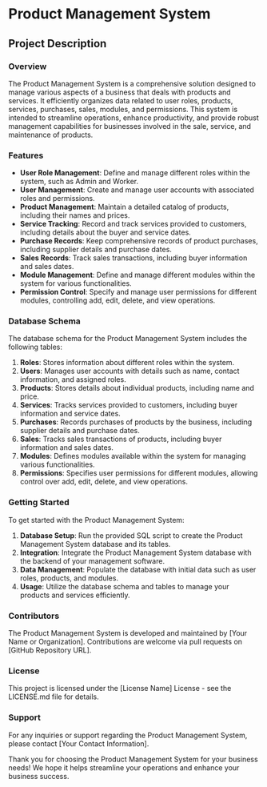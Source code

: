 # Product Management System

## Project Description

### Overview

The Product Management System is a comprehensive solution designed to manage various aspects of a business that deals with products and services. It efficiently organizes data related to user roles, products, services, purchases, sales, modules, and permissions. This system is intended to streamline operations, enhance productivity, and provide robust management capabilities for businesses involved in the sale, service, and maintenance of products.

### Features

- **User Role Management**: Define and manage different roles within the system, such as Admin and Worker.
- **User Management**: Create and manage user accounts with associated roles and permissions.
- **Product Management**: Maintain a detailed catalog of products, including their names and prices.
- **Service Tracking**: Record and track services provided to customers, including details about the buyer and service dates.
- **Purchase Records**: Keep comprehensive records of product purchases, including supplier details and purchase dates.
- **Sales Records**: Track sales transactions, including buyer information and sales dates.
- **Module Management**: Define and manage different modules within the system for various functionalities.
- **Permission Control**: Specify and manage user permissions for different modules, controlling add, edit, delete, and view operations.

### Database Schema

The database schema for the Product Management System includes the following tables:

1. **Roles**: Stores information about different roles within the system.
2. **Users**: Manages user accounts with details such as name, contact information, and assigned roles.
3. **Products**: Stores details about individual products, including name and price.
4. **Services**: Tracks services provided to customers, including buyer information and service dates.
5. **Purchases**: Records purchases of products by the business, including supplier details and purchase dates.
6. **Sales**: Tracks sales transactions of products, including buyer information and sales dates.
7. **Modules**: Defines modules available within the system for managing various functionalities.
8. **Permissions**: Specifies user permissions for different modules, allowing control over add, edit, delete, and view operations.

### Getting Started

To get started with the Product Management System:

1. **Database Setup**: Run the provided SQL script to create the Product Management System database and its tables.
2. **Integration**: Integrate the Product Management System database with the backend of your management software.
3. **Data Management**: Populate the database with initial data such as user roles, products, and modules.
4. **Usage**: Utilize the database schema and tables to manage your products and services efficiently.

### Contributors

The Product Management System is developed and maintained by [Your Name or Organization]. Contributions are welcome via pull requests on [GitHub Repository URL].

### License

This project is licensed under the [License Name] License - see the LICENSE.md file for details.

### Support

For any inquiries or support regarding the Product Management System, please contact [Your Contact Information].

Thank you for choosing the Product Management System for your business needs! We hope it helps streamline your operations and enhance your business success.
